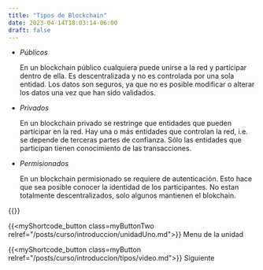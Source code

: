 ```yaml
---
title: "Tipos de Blockchain"
date: 2023-04-14T18:03:14-06:00
draft: false
---
```


- _Públicos_

    En un blockchain público cualquiera puede unirse a la red y participar dentro de ella. Es descentralizada y no es controlada por una sola entidad. Los datos son seguros, ya que no es posible modificar o alterar los datos una vez que han sido validados.

- _Privados_

    En un blockchain privado se restringe que entidades que pueden participar en la red. Hay una o más entidades que controlan la red, i.e. se depende de terceras partes de confianza. Sólo las entidades que participan tienen conocimiento de las transacciones.

- _Permisionados_

    En un blockchain permisionado se requiere de autenticación. Esto hace que sea posible conocer la identidad de los participantes. No estan totalmente descentralizados, solo algunos mantienen el blokchain.

{{<salto>}}

{{<myShortcode_button class=myButtonTwo relref="/posts/curso/introduccion/unidadUno.md">}} Menu de la unidad

{{<myShortcode_button class=myButton relref="/posts/curso/introduccion/tipos/video.md">}} Siguiente
